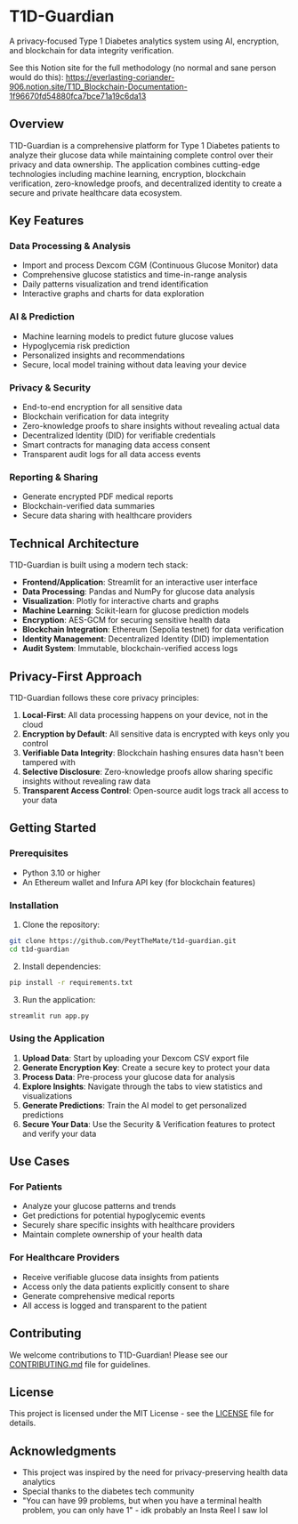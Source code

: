 # T1D-Guardian

A privacy-focused Type 1 Diabetes analytics system using AI, encryption, and blockchain for data integrity verification.

See this Notion site for the full methodology (no normal and sane person would do this):
https://everlasting-coriander-906.notion.site/T1D_Blockchain-Documentation-1f96670fd54880fca7bce71a19c6da13

## Overview

T1D-Guardian is a comprehensive platform for Type 1 Diabetes patients to analyze their glucose data while maintaining complete control over their privacy and data ownership. The application combines cutting-edge technologies including machine learning, encryption, blockchain verification, zero-knowledge proofs, and decentralized identity to create a secure and private healthcare data ecosystem.

## Key Features

### Data Processing & Analysis
- Import and process Dexcom CGM (Continuous Glucose Monitor) data
- Comprehensive glucose statistics and time-in-range analysis
- Daily patterns visualization and trend identification
- Interactive graphs and charts for data exploration

### AI & Prediction
- Machine learning models to predict future glucose values
- Hypoglycemia risk prediction
- Personalized insights and recommendations
- Secure, local model training without data leaving your device

### Privacy & Security
- End-to-end encryption for all sensitive data
- Blockchain verification for data integrity
- Zero-knowledge proofs to share insights without revealing actual data
- Decentralized Identity (DID) for verifiable credentials
- Smart contracts for managing data access consent
- Transparent audit logs for all data access events

### Reporting & Sharing
- Generate encrypted PDF medical reports
- Blockchain-verified data summaries
- Secure data sharing with healthcare providers

## Technical Architecture

T1D-Guardian is built using a modern tech stack:

- **Frontend/Application**: Streamlit for an interactive user interface
- **Data Processing**: Pandas and NumPy for glucose data analysis
- **Visualization**: Plotly for interactive charts and graphs
- **Machine Learning**: Scikit-learn for glucose prediction models
- **Encryption**: AES-GCM for securing sensitive health data
- **Blockchain Integration**: Ethereum (Sepolia testnet) for data verification
- **Identity Management**: Decentralized Identity (DID) implementation
- **Audit System**: Immutable, blockchain-verified access logs

## Privacy-First Approach

T1D-Guardian follows these core privacy principles:

1. **Local-First**: All data processing happens on your device, not in the cloud
2. **Encryption by Default**: All sensitive data is encrypted with keys only you control
3. **Verifiable Data Integrity**: Blockchain hashing ensures data hasn't been tampered with
4. **Selective Disclosure**: Zero-knowledge proofs allow sharing specific insights without revealing raw data
5. **Transparent Access Control**: Open-source audit logs track all access to your data

## Getting Started

### Prerequisites
- Python 3.10 or higher
- An Ethereum wallet and Infura API key (for blockchain features)

### Installation

1. Clone the repository:
```bash
git clone https://github.com/PeytTheMate/t1d-guardian.git
cd t1d-guardian
```

2. Install dependencies:
```bash
pip install -r requirements.txt
```

3. Run the application:
```bash
streamlit run app.py
```

### Using the Application

1. **Upload Data**: Start by uploading your Dexcom CSV export file
2. **Generate Encryption Key**: Create a secure key to protect your data
3. **Process Data**: Pre-process your glucose data for analysis
4. **Explore Insights**: Navigate through the tabs to view statistics and visualizations
5. **Generate Predictions**: Train the AI model to get personalized predictions
6. **Secure Your Data**: Use the Security & Verification features to protect and verify your data

## Use Cases

### For Patients
- Analyze your glucose patterns and trends
- Get predictions for potential hypoglycemic events
- Securely share specific insights with healthcare providers
- Maintain complete ownership of your health data

### For Healthcare Providers
- Receive verifiable glucose data insights from patients
- Access only the data patients explicitly consent to share
- Generate comprehensive medical reports
- All access is logged and transparent to the patient

## Contributing

We welcome contributions to T1D-Guardian! Please see our [CONTRIBUTING.md](CONTRIBUTING.md) file for guidelines.

## License

This project is licensed under the MIT License - see the [LICENSE](LICENSE) file for details.

## Acknowledgments
- This project was inspired by the need for privacy-preserving health data analytics
- Special thanks to the diabetes tech community
- "You can have 99 problems, but when you have a terminal health problem, you can only have 1" - idk probably an Insta Reel I saw lol